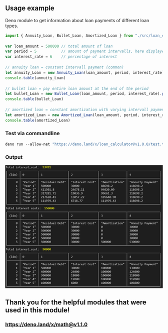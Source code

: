 ## Usage example
Deno module to get information about loan payments of different loan types. 


```js
import { Annuity_Loan, Bullet_Loan, Amortized_Loan } from "./src/loan_calculation.ts"

var loan_amount = 500000 // total amount of loan
var period = 5           // amount of payment intervalls, here displayed in years
var interest_rate = 6    // percentage of interest

// annuity loan = constant intervall payment (common)
let annuity_Loan = new Annuity_Loan(loan_amount, period, interest_rate).get_table()
console.table(annuity_Loan)

// bullet loan = pay entire loan amount at the end of the period
let bullet_Loan = new Bullet_Loan(loan_amount, period, interest_rate).get_table()
console.table(bullet_Loan)

// amortized loan = constant amortization with varying intervall payments
let amortized_Loan = new Amortized_Loan(loan_amount, period, interest_rate).get_table()
console.table(amortized_Loan)
```

### Test via commandline
```js
deno run --allow-net "https://deno.land/x/loan_calculator@v1.0.0/test.ts"
```
### Output
![alt text](/output_img.png)


## Thank you for the helpful modules that were used in this module!
### https://deno.land/x/math@v1.1.0

